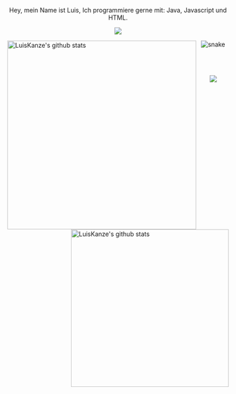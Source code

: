 <p align="center"> Hey, mein Name ist Luis, Ich programmiere gerne mit: Java, Javascript und HTML. </p align="center">
<p align="center">

</p align="center">
<!--- Picture --->
<p align="center">
<img src="https://github.com/LuisKanze/LuisKanze/blob/main/picture/rep.gif" />
  </p align="center">
<!--- Stat Github --->
<img align="left" width="430" height="auto" alt="LuisKanze's github stats" src="https://github-readme-stats.vercel.app/api?username=LuisKanze&hide=_border=true&title_color=0088ff&icon_color=0088ff&text_color=c9d1d9&bg_color=0d1117&show_icons=true;count_private=true&amp;include_all_commits=true">
<img align="right" width="359" height="auto" alt="LuisKanze's github stats" src="https://github-readme-stats.vercel.app/api/top-langs/?username=LuisKanze&hide=_border=true&title_color=0088ffc&icon_color=0ff54c&text_color=c9d1d9&bg_color=0d1117&layout=compact&amp;show_icons=true&amp;">
</h2>
<!--- Snake Graph --->
<p align="center">
<img src="https://github.com/LuisKanze/LuisKanze/raw/output/github-contribution-grid-snake.svg" alt="snake" style="max-width: 100%;">
</p>
<br>
<br>
<a href="">
  <p align="center">
    <img align="center" src="https://lanyard.cnrad.dev/api/531896089096486922" />
  </p>
</a>
<br>
<br>
<br>

